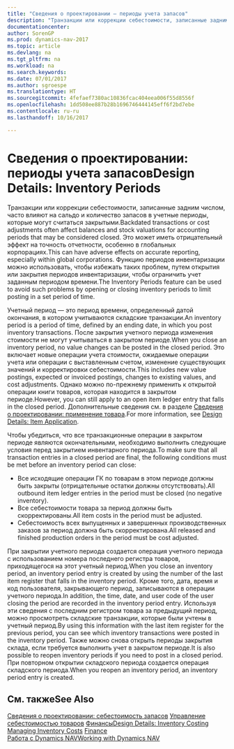 ```yaml
---
title: "Сведения о проектировании — периоды учета запасов"
description: "Транзакции или коррекции себестоимости, записанные задним числом, часто влияют на сальдо и количество запасов в учетные периоды, которые могут считаться закрытыми. Это может иметь отрицательный эффект на точность отчетности, особенно в глобальных корпорациях. Функцию периодов инвентаризации можно использовать, чтобы избежать таких проблем, путем открытия или закрытия периодов инвентаризации, чтобы ограничить учет заданным периодом времени."
documentationcenter: 
author: SorenGP
ms.prod: dynamics-nav-2017
ms.topic: article
ms.devlang: na
ms.tgt_pltfrm: na
ms.workload: na
ms.search.keywords: 
ms.date: 07/01/2017
ms.author: sgroespe
ms.translationtype: HT
ms.sourcegitcommit: 4fefaef7380ac10836fcac404eea006f55d8556f
ms.openlocfilehash: 1dd508ee887b28b1696746444145eff6f2bd7ebe
ms.contentlocale: ru-ru
ms.lasthandoff: 10/16/2017

---
```

# <a name="design-details-inventory-periods"></a><span data-ttu-id="c403d-105">Сведения о проектировании: периоды учета запасов</span><span class="sxs-lookup"><span data-stu-id="c403d-105">Design Details: Inventory Periods</span></span>
<span data-ttu-id="c403d-106">Транзакции или коррекции себестоимости, записанные задним числом, часто влияют на сальдо и количество запасов в учетные периоды, которые могут считаться закрытыми.</span><span class="sxs-lookup"><span data-stu-id="c403d-106">Backdated transactions or cost adjustments often affect balances and stock valuations for accounting periods that may be considered closed.</span></span> <span data-ttu-id="c403d-107">Это может иметь отрицательный эффект на точность отчетности, особенно в глобальных корпорациях.</span><span class="sxs-lookup"><span data-stu-id="c403d-107">This can have adverse effects on accurate reporting, especially within global corporations.</span></span> <span data-ttu-id="c403d-108">Функцию периодов инвентаризации можно использовать, чтобы избежать таких проблем, путем открытия или закрытия периодов инвентаризации, чтобы ограничить учет заданным периодом времени.</span><span class="sxs-lookup"><span data-stu-id="c403d-108">The Inventory Periods feature can be used to avoid such problems by opening or closing inventory periods to limit posting in a set period of time.</span></span>  

 <span data-ttu-id="c403d-109">Учетный период — это период времени, определенный датой окончания, в котором учитываются складские транзакции.</span><span class="sxs-lookup"><span data-stu-id="c403d-109">An inventory period is a period of time, defined by an ending date, in which you post inventory transactions.</span></span> <span data-ttu-id="c403d-110">После закрытия учетного периода изменения стоимости не могут учитываться в закрытом периоде.</span><span class="sxs-lookup"><span data-stu-id="c403d-110">When you close an inventory period, no value changes can be posted in the closed period.</span></span> <span data-ttu-id="c403d-111">Это включает новые операции учета стоимости, ожидаемые операции учета или операции с выставленным счетом, изменение существующих значений и корректировки себестоимости.</span><span class="sxs-lookup"><span data-stu-id="c403d-111">This includes new value postings, expected or invoiced postings, changes to existing values, and cost adjustments.</span></span> <span data-ttu-id="c403d-112">Однако можно по-прежнему применить к открытой операции книги товаров, которая находится в закрытом периоде.</span><span class="sxs-lookup"><span data-stu-id="c403d-112">However, you can still apply to an open item ledger entry that falls in the closed period.</span></span> <span data-ttu-id="c403d-113">Дополнительные сведения см. в разделе [Сведения о проектировании: применение товара](design-details-item-application.md).</span><span class="sxs-lookup"><span data-stu-id="c403d-113">For more information, see [Design Details: Item Application](design-details-item-application.md).</span></span>  

 <span data-ttu-id="c403d-114">Чтобы убедиться, что все транзакционные операции в закрытом периоде являются окончательными, необходимо выполнить следующие условия перед закрытием инвентарного периода.</span><span class="sxs-lookup"><span data-stu-id="c403d-114">To make sure that all transaction entries in a closed period are final, the following conditions must be met before an inventory period can close:</span></span>  

-   <span data-ttu-id="c403d-115">Все исходящие операции ГК по товарам в этом периоде должны быть закрыты (отрицательные остатки должны отсутствовать).</span><span class="sxs-lookup"><span data-stu-id="c403d-115">All outbound item ledger entries in the period must be closed (no negative inventory).</span></span>  
-   <span data-ttu-id="c403d-116">Все себестоимости товара за период должны быть скорректированы.</span><span class="sxs-lookup"><span data-stu-id="c403d-116">All item costs in the period must be adjusted.</span></span>  
-   <span data-ttu-id="c403d-117">Себестоимость всех выпущенных и завершенных производственных заказов за период должна быть скорректирована.</span><span class="sxs-lookup"><span data-stu-id="c403d-117">All released and finished production orders in the period must be cost adjusted.</span></span>  

 <span data-ttu-id="c403d-118">При закрытии учетного периода создается операция учетного периода с использованием номера последнего регистра товаров, приходящегося на этот учетный период.</span><span class="sxs-lookup"><span data-stu-id="c403d-118">When you close an inventory period, an inventory period entry is created by using the number of the last item register that falls in the inventory period.</span></span> <span data-ttu-id="c403d-119">Кроме того, дата, время и код пользователя, закрывающего период, записываются в операции учетного периода.</span><span class="sxs-lookup"><span data-stu-id="c403d-119">In addition, the time, date, and user code of the user closing the period are recorded in the inventory period entry.</span></span> <span data-ttu-id="c403d-120">Используя эти сведения с последним регистром товара за предыдущий период, можно просмотреть складские транзакции, которые были учтены в учетный период.</span><span class="sxs-lookup"><span data-stu-id="c403d-120">By using this information with the last item register for the previous period, you can see which inventory transactions were posted in the inventory period.</span></span> <span data-ttu-id="c403d-121">Также можно снова открыть периоды закрытия склада, если требуется выполнить учет в закрытом периоде.</span><span class="sxs-lookup"><span data-stu-id="c403d-121">It is also possible to reopen inventory periods if you need to post in a closed period.</span></span> <span data-ttu-id="c403d-122">При повторном открытии складского периода создается операция складского периода.</span><span class="sxs-lookup"><span data-stu-id="c403d-122">When you reopen an inventory period, an inventory period entry is created.</span></span>  

## <a name="see-also"></a><span data-ttu-id="c403d-123">См. также</span><span class="sxs-lookup"><span data-stu-id="c403d-123">See Also</span></span>  
 <span data-ttu-id="c403d-124">[Сведения о проектировании: себестоимость запасов](design-details-inventory-costing.md) [Управление себестоимостью товаров](finance-manage-inventory-costs.md) [Финансы](finance.md)</span><span class="sxs-lookup"><span data-stu-id="c403d-124">[Design Details: Inventory Costing](design-details-inventory-costing.md) [Managing Inventory Costs](finance-manage-inventory-costs.md) [Finance](finance.md)</span></span>  
 [<span data-ttu-id="c403d-125">Работа с Dynamics NAV</span><span class="sxs-lookup"><span data-stu-id="c403d-125">Working with Dynamics NAV</span></span>](ui-work-product.md)


